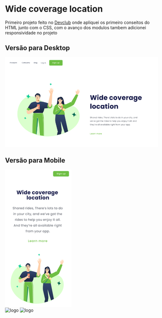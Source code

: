 <h1>Wide coverage location</h1>
<p>Primeiro projeto feito no <a href="https://aulas.devclub.com.b" target="blank"> Devclub</a> onde apliquei os primeiro conseitos do HTML junto com o CSS, com o avanço dos modulos tambem adicionei responsividade no projeto</p>
<h2>Versão para Desktop</h2>
<img src="https://github.com/Hjordan023/wide-covarage/blob/master/assets/wide%20converage%20desktop.png?raw=true" alt="desktop">
<h2>Versão para Mobile</h2>
<img src="https://github.com/Hjordan023/wide-covarage/blob/master/assets/wide%20converage%20mobile.png?raw=true" alt="mobile>
<h3>Tecnologias utilizadas neste projeto.</h3>
<br>

  

 <img src="https://img.shields.io/badge/CSS3-1572B6?style=for-the-badge&logo=css3&logoColor=white" alt=logo css/>
 <br>
  <img src="https://img.shields.io/badge/HTML5-E34F26?style=for-the-badge&logo=html5&logoColor=white" alt=logo html>
   <img src="https://img.shields.io/badge/CSS3-1572B6?style=for-the-badge&logo=css3&logoColor=white" alt=logo css/>
